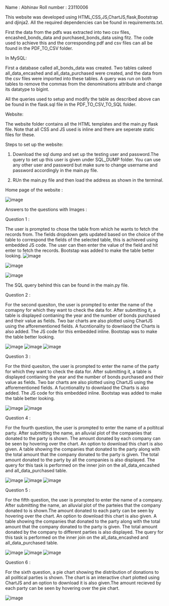 Name : Abhinav
Roll number : 23110006

This website was developed using HTML,CSS,JS,ChartJS,flask,Bootstrap and djinja2. All the required dependencies can be found in requirements.txt.

First the data from the pdfs was extracted into two csv files, encashed_bonds_data and purchased_bonds_data using fitz. The code used to achieve this and the corresponding pdf and csv files can all be found in the PDF_TO_CSV folder.

In MySQL:


First a database called all_bonds_data was created.
Two tables caleed all_data_encashed and all_data_purchased were created, and the data from the csv files were imported into these tables. A query was run on both tables to remove the commas from the denominations attribute and change its datatype to bigint.


All the queries used to setup and modify the table as described above can be found in the flask.sql file in the PDF_TO_CSV_TO_SQL folder.

Website:


The website folder contains all the HTML templates and the main.py flask file. Note that all CSS and JS used is inline and there are seperate static files for these.

Steps to set up the website:


1. Download the sql dump and set up the testing user and password.The query to set up this user is given under SQL_DUMP folder. You can use any other user and password but make
   sure to change username and password accordingly in the main.py file.

2. RUn the main.py file and then load the address as shown in the terminal.

Home page of the website :

![image](https://github.com/NiTr0z0/flask_practice/assets/162600608/8df96871-1ecb-4373-a509-40279a6c7d61)

Answers to the questions with Images :

Question 1 :

The user is prompted to chose the table from which he wants to fetch the records from. The fields dropdown gets updated based on the choice of the table to correspond the fields of the selected table, this is achieved using embedded JS code. The user can then enter the value of the field and hit enter to fetch the records. Bootstap was added to make the table better looking.
![image](https://github.com/NiTr0z0/flask_practice/assets/162600608/a9689b99-c90b-45f5-a27c-1a4b76346e3c)

![image](https://github.com/NiTr0z0/flask_practice/assets/162600608/8d80840f-f11d-4c8b-aae7-21c1c71127b8)

![image](https://github.com/NiTr0z0/flask_practice/assets/162600608/bd1131a9-9b3f-4217-a751-0538e53db300)

The SQL query behind this can be found in the main.py file.

Question 2 :

For the second quesiton, the user is prompted to enter the name of the comapny for which they want to check the data for. After submitting it, a table is displayed contianing the year and the number of bonds purchased and their value as fields. Two bar charts are also plotted using ChartJS using the afforementioned fields. A fucntionality to downlaod the Charts is also added. The JS code for this embedded inline. Bootstap was to make the table better looking.

![image](https://github.com/NiTr0z0/flask_practice/assets/162600608/3c79dca3-cdf0-4be3-8824-d8bb2ea9fbeb)
![image](https://github.com/NiTr0z0/flask_practice/assets/162600608/2fdc05b5-baf6-4815-bc63-c618c64b12cb)
![image](https://github.com/NiTr0z0/flask_practice/assets/162600608/5481071a-d1ca-4085-875e-d4f235c2907e)

Question 3 :

For the third quesiton, the user is prompted to enter the name of the party for which they want to check the data for. After submitting it, a table is displayed contianing the year and the number of bonds purchased and their value as fields. Two bar charts are also plotted using ChartJS using the afforementioned fields. A fucntionality to downlaod the Charts is also added. The JS code for this embedded inline. Bootstap was added to make the table better looking.

![image](https://github.com/NiTr0z0/flask_practice/assets/162600608/9ce9e1c1-496b-4207-a6c0-33c4cb969f86)
![image](https://github.com/NiTr0z0/flask_practice/assets/162600608/755a3146-7477-4472-b917-0fb3d0537437)

Question 4 :

For the fourth question, the user is prompted to enter the name of a poltitcal party. After submitting the name, an alluvial plot of the companies that donated to the party is shown. The amount donated by each company can be seen by hovering over the chart. An option to download this chart is also given. A table showing the companies that donated to the party along with the total amount that the company donated to the party is given. The total amount donated to the party by all the companies is also displayed. The query for this task is performed on the inner join on the all_data_encashed and all_data_purchased table.

![image](https://github.com/NiTr0z0/flask_practice/assets/162600608/c00e07db-c463-4f54-962c-8e1377c047c2)
![image](https://github.com/NiTr0z0/flask_practice/assets/162600608/22d30a6d-a916-4423-b42b-a4ce8f978aa7)
![image](https://github.com/NiTr0z0/flask_practice/assets/162600608/5e75f79d-7924-4444-ba68-22f3c85c7539)

Question 5 :

For the fifth question, the user is prompted to enter the name of a company. After submitting the name, an alluvial plot of the parteies that the company donated to is shown.The amount donated to each party can be seen by hovering over the chart. An option to download this chart is also given. A table showing the companies that donated to the party along with the total amount that the company donated to the party is given. The total amount donated by the company to different parties is also displayed. The query for this task is performed on the inner join on the all_data_encashed and all_data_purchased table.

![image](https://github.com/NiTr0z0/flask_practice/assets/162600608/a54103e8-bb29-4cc8-a308-d4f49eac4c62)
![image](https://github.com/NiTr0z0/flask_practice/assets/162600608/457a0d5d-ff9b-4f13-8b11-71db238d169b)
![image](https://github.com/NiTr0z0/flask_practice/assets/162600608/b3a7f996-a6dd-4339-bfda-b9ac25281c80)


Question 6 :

For the sixth question, a pie chart showing the distribution of donations to all political parties is shown. The chart is an interactive chart plotted using ChartJS and an option to download it is also given.The amount recieved by each party can be seen by hovering over the pie chart.

![image](https://github.com/NiTr0z0/flask_practice/assets/162600608/aefdaef5-fd0b-46e0-8112-b84079624677)










